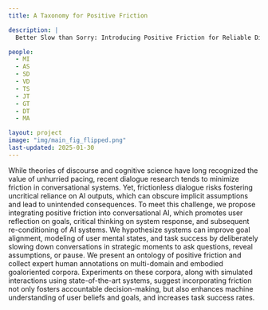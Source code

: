 ```yaml
---
title: A Taxonomy for Positive Friction

description: |
  Better Slow than Sorry: Introducing Positive Friction for Reliable Dialogue Systems

people:
  - MI
  - AS
  - SD
  - VD
  - TS
  - JT
  - GT
  - DT
  - MA

layout: project
image: "img/main_fig_flipped.png"
last-updated: 2025-01-30
---
```






While theories of discourse and cognitive science have long recognized the value of unhurried pacing, recent dialogue research tends to minimize friction in conversational systems. Yet, frictionless dialogue risks fostering uncritical reliance on AI outputs, which can obscure implicit assumptions and lead to unintended consequences. To meet this challenge, we propose integrating positive friction into conversational AI, which promotes user reflection on goals, critical thinking on system response, and subsequent re-conditioning of AI systems. We hypothesize systems can improve goal alignment, modeling of user mental states, and task success by deliberately slowing down conversations in strategic moments to ask questions, reveal assumptions, or pause. We present an ontology of positive friction and collect expert human annotations on multi-domain and embodied goaloriented corpora. Experiments on these corpora, along with simulated interactions using state-of-the-art systems, suggest incorporating friction not only fosters accountable decision-making, but also enhances machine understanding of user beliefs and goals, and increases task success rates.
